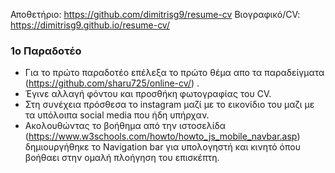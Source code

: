Αποθετήριο: https://github.com/dimitrisg9/resume-cv
Βιογραφικό/CV: https://dimitrisg9.github.io/resume-cv/

### 1ο Παραδοτέο
- Για το πρώτο παραδοτέο επέλεξα το πρώτο θέμα απο τα παραδείγματα (https://github.com/sharu725/online-cv/) .
- Έγινε αλλαγή φόντου και προσθήκη φωτογραφίας του CV. 
- Στη συνέχεια πρόσθεσα το instagram μαζί με το εικονίδιο του μαζι με τα υπόλοιπα social media που ήδη υπήρχαν. 
- Ακολουθώντας το βοήθημα από την ιστοσελίδα (https://www.w3schools.com/howto/howto_js_mobile_navbar.asp) δημιουργήθηκε το Navigation bar για υπολογηστή και κινητό όπου βοήθαει στην ομαλή πλοήγηση του επισκέπτη.  
